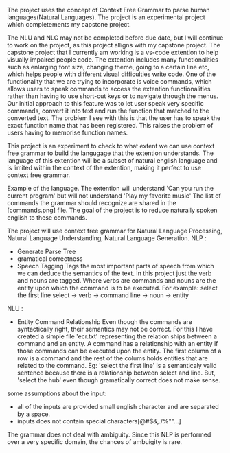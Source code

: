 The project uses the concept of Context Free Grammar to parse human languages(Natural Languages).
The project is an experimental project which completements my capstone project.

The NLU and NLG may not be completed before due date, but I will continue to work on the project, as this project alligns with my capstone project. 
The capstone project that I currently am working is a vs-code extention to help visually impaired people code. The extention includes many functionalities such as enlarging font size, changing theme, going to a certain line etc, which helps people with different visual difficulties write code. 
One of the functionality that we are trying to incorporate is voice commands, which allows users to speak commands to access the extention functionalities rather than having to use short-cut keys or to navigate through the menus. 
Our initial approach to this feature was to let user speak very specific commands, convert it into text and run the function that matched to the converted text. 
The problem I see with this is that the user has to speak the exact function name that has been registered. This raises the problem of users having to memorise function names. 

This project is an experiment to check to what extent we can use context free grammar to build the langugage that the extention understands. The language of this extention will be a subset of natural english language and is limited within the context of the extention, making it perfect to use context free grammar.

Example of the language.
The extention will understand 'Can you run the current program' but will not understand 'Play my favorite music'
The list of commands the grammar should recognize are shared in the [commands.png] file.
The goal of the project is to reduce naturally spoken english to these commands.


The project will use context free grammar for Natural Language Processing, Natural Language Understanding, Natural Language Generation. 
NLP : 
- Generate Parse Tree
- gramatical correctness 
- Speech Tagging 
  Tags the most important parts of speech from which we can deduce the semantics of the text. 
  In this project just the verb and nouns are tagged. Where verbs are commands and nouns are the entity upon which the command is to be executed.
  For example: select the first line
               select -> verb -> command
               line -> noun -> entity

NLU :
- Entity Command Relationship
  Even though the commands are syntactically right, their semantics may not be correct. For this I have created a simple file 'ecr.txt' 
  representing the relation ships between a command and an entity. A command has a relationship with an entity if those commands can be 
  executed upon the entity. The first column of a row is a command and the rest of the colums holds entities that are related to the command.
  Eg: 'select the first line' is a semanticaly valid sentence because there is a relationship between select and line.
  But, 'select the hub' even though gramatically correct does not make sense. 



some assumptions about the input:
- all of the inputs are provided small english character and are separated by a space.
- inputs does not contain special characters[@#$&,./%""...]

The grammar does not deal with ambiguity. Since this NLP is performed over a very specific domain, the chances of ambuigity is rare. 


